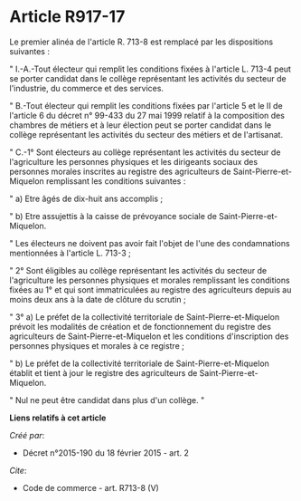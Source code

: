 # Article R917-17

Le premier alinéa de l'article R. 713-8 est remplacé par les dispositions suivantes : 

" I.-A.-Tout électeur qui remplit les conditions fixées à l'article L. 713-4 peut se porter candidat dans le collège
représentant les activités du secteur de l'industrie, du commerce et des services. 

" B.-Tout électeur qui remplit les conditions fixées par l'article 5 et le II de l'article 6 du décret n° 99-433 du 27 mai
1999 relatif à la composition des chambres de métiers et à leur élection peut se porter candidat dans le collège représentant
les activités du secteur des métiers et de l'artisanat. 

" C.-1° Sont électeurs au collège représentant les activités du secteur de l'agriculture les personnes physiques et les
dirigeants sociaux des personnes morales inscrites au registre des agriculteurs de Saint-Pierre-et-Miquelon remplissant les
conditions suivantes : 

" a) Etre âgés de dix-huit ans accomplis ; 

" b) Etre assujettis à la caisse de prévoyance sociale de Saint-Pierre-et-Miquelon. 

" Les électeurs ne doivent pas avoir fait l'objet de l'une des condamnations mentionnées à l'article L. 713-3 ; 

" 2° Sont éligibles au collège représentant les activités du secteur de l'agriculture les personnes physiques et morales
remplissant les conditions fixées au 1° et qui sont immatriculées au registre des agriculteurs depuis au moins deux ans à la
date de clôture du scrutin ; 

" 3° a) Le préfet de la collectivité territoriale de Saint-Pierre-et-Miquelon prévoit les modalités de création et de
fonctionnement du registre des agriculteurs de Saint-Pierre-et-Miquelon et les conditions d'inscription des personnes
physiques et morales à ce registre ; 

" b) Le préfet de la collectivité territoriale de Saint-Pierre-et-Miquelon établit et tient à jour le registre des
agriculteurs de Saint-Pierre-et-Miquelon. 

" Nul ne peut être candidat dans plus d'un collège. "

**Liens relatifs à cet article**

_Créé par_:

  - Décret n°2015-190 du 18 février 2015 - art. 2

_Cite_:

  - Code de commerce - art. R713-8 (V)
